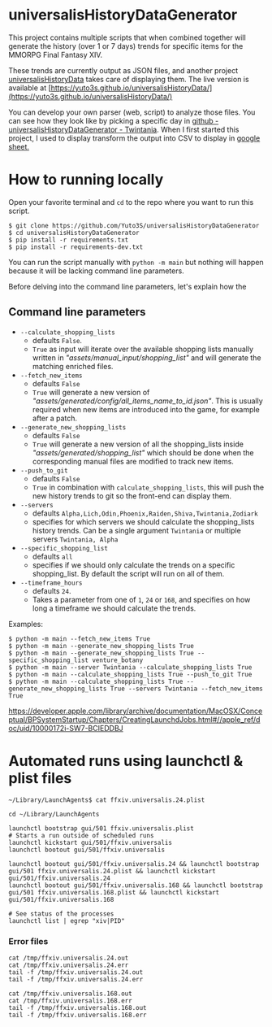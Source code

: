 # universalisHistoryDataGenerator
This project contains multiple scripts that when combined together will generate the history (over 1 or 7 days) trends for specific items for the MMORPG Final Fantasy XIV.

These trends are currently output as JSON files, and another project [universalisHistoryData](https://github.com/Yuto3S/universalisHistoryData) takes care of displaying them.
The live version is available at [https://yuto3s.github.io/universalisHistoryData/](https://yuto3s.github.io/universalisHistoryData/)

You can develop your own parser (web, script) to analyze those files. You can see how they look like by picking a specific day in [github - universalisHistoryDataGenerator - Twintania](https://github.com/Yuto3S/universalisHistoryDataGenerator/tree/main/assets/generated/history/Twintania/24). When I first started this project, I used to display transform the output into CSV to display in [google sheet.](https://docs.google.com/spreadsheets/d/1QRfrvx8pSWnRNhblzwumoaP6sD8IzEloLGzKM8DhOGs/edit#gid=1995563425)
# How to running locally
Open your favorite terminal and `cd` to the repo where you want to run this script.
```
$ git clone https://github.com/Yuto3S/universalisHistoryDataGenerator
$ cd universalisHistoryDataGenerator
$ pip install -r requirements.txt
$ pip install -r requirements-dev.txt
```
You can run the script manually with `python -m main` but nothing will happen because it will be lacking command line parameters.

Before delving into the command line parameters, let's explain how the

## Command line parameters
- `--calculate_shopping_lists`
  - defaults `False`.
  - `True` as input will iterate over the available shopping lists manually written in _"assets/manual_input/shopping_list"_ and will generate the matching enriched files.
- `--fetch_new_items`
  - defaults `False`
  - `True` will generate a new version of _"assets/generated/config/all_items_name_to_id.json"_. This is usually required when new items are introduced into the game, for example after a patch.
- `--generate_new_shopping_lists`
  - defaults `False`
  - `True` will generate a new version of all the shopping_lists inside _"assets/generated/shopping_list"_ which should be done when the corresponding manual files are modified to track new items.
- `--push_to_git`
  - defaults `False`
  - `True` in combination with `calculate_shopping_lists`, this will push the new history trends to git so the front-end can display them.
- `--servers`
  - defaults `Alpha,Lich,Odin,Phoenix,Raiden,Shiva,Twintania,Zodiark`
  - specifies for which servers we should calculate the shopping_lists history trends. Can be a single argument `Twintania` or multiple servers `Twintania, Alpha`
- `--specific_shopping_list`
  - defaults `all`
  - specifies if we should only calculate the trends on a specific shopping_list. By default the script will run on all of them.
- `--timeframe_hours`
  - defaults `24`.
  - Takes a parameter from one of `1`, `24` or `168`, and specifies on how long a timeframe we should calculate the trends.

Examples:
```
$ python -m main --fetch_new_items True
$ python -m main --generate_new_shopping_lists True
$ python -m main --generate_new_shopping_lists True --specific_shopping_list venture_botany
$ python -m main --server Twintania --calculate_shopping_lists True
$ python -m main --calculate_shopping_lists True --push_to_git True
$ python -m main --calculate_shopping_lists True --generate_new_shopping_lists True --servers Twintania --fetch_new_items True
```


https://developer.apple.com/library/archive/documentation/MacOSX/Conceptual/BPSystemStartup/Chapters/CreatingLaunchdJobs.html#//apple_ref/doc/uid/10000172i-SW7-BCIEDDBJ
# Automated runs using launchctl & plist files
```
~/Library/LaunchAgents$ cat ffxiv.universalis.24.plist

cd ~/Library/LaunchAgents

launchctl bootstrap gui/501 ffxiv.universalis.plist
# Starts a run outside of scheduled runs
launchctl kickstart gui/501/ffxiv.universalis
launchctl bootout gui/501/ffxiv.universalis

launchctl bootout gui/501/ffxiv.universalis.24 && launchctl bootstrap gui/501 ffxiv.universalis.24.plist && launchctl kickstart gui/501/ffxiv.universalis.24
launchctl bootout gui/501/ffxiv.universalis.168 && launchctl bootstrap gui/501 ffxiv.universalis.168.plist && launchctl kickstart gui/501/ffxiv.universalis.168

# See status of the processes
launchctl list | egrep "xiv|PID"
```

### Error files
```
cat /tmp/ffxiv.universalis.24.out
cat /tmp/ffxiv.universalis.24.err
tail -f /tmp/ffxiv.universalis.24.out
tail -f /tmp/ffxiv.universalis.24.err

cat /tmp/ffxiv.universalis.168.out
cat /tmp/ffxiv.universalis.168.err
tail -f /tmp/ffxiv.universalis.168.out
tail -f /tmp/ffxiv.universalis.168.err
```
